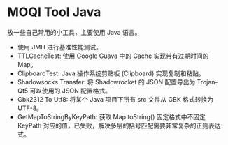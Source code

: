 # MOQI Tool Java

放一些自己常用的小工具，主要使用 Java 语言。

* 使用 JMH 进行基准性能测试。
* TTLCacheTest: 使用 Google Guava 中的 Cache 实现带有过期时间的 Map。
* ClipboardTest: Java 操作系统剪贴板 (Clipboard) 实现复制和粘贴。
* Shadowsocks Transfer: 将 Shadowrocket 的 JSON 配置导出为 Trojan-Qt5 可以使用的 JSON 配置格式。
* Gbk2312 To Utf8: 将某个 Java 项目下所有 src 文件从 GBK 格式转换为 UTF-8。
* GetMapToStringByKeyPath: 获取 Map.toString() 固定格式中不固定 KeyPath 对应的值，已失败，解决多层的括号匹配需要非常复杂的正则表达式。

